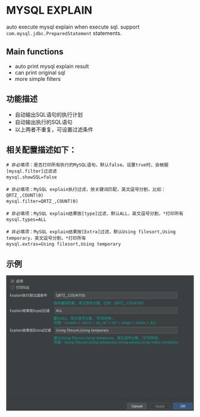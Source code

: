 # MYSQL EXPLAIN
auto execute mysql explain when execute sql. support `com.mysql.jdbc.PreparedStatement` statements.

## Main functions
- auto print mysql explain result
- can print original sql
- more simple filters

## 功能描述
- 自动输出SQL语句的执行计划
- 自动输出执行的SQL语句
- 以上两者不重复，可设置过滤条件

## 相关配置描述如下：

```properties
# 非必填项：是否打印所有执行的MySQL语句，默认false。设置true时，会根据[mysql.filter]过滤滤
mysql.showSQL=false

# 非必填项：MySQL explain执行过滤，按关键词匹配，英文逗号分割，比如：QRTZ_,COUNT(0)
mysql.filter=QRTZ_,COUNT(0)

# 非必填项：MySQL explain结果按[type]过滤，默认ALL，英文逗号分割，*打印所有
mysql.types=ALL

# 非必填项：MySQL explain结果按[Extra]过滤，默认Using filesort,Using temporary，英文逗号分割，*打印所有
mysql.extras=Using filesort,Using temporary
```

## 示例
![](./image/setting.png)